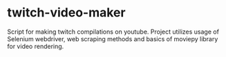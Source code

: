 # twitch-video-maker
Script for making twitch compilations on youtube.
Project utilizes usage of Selenium webdriver, web scraping methods and basics of moviepy library for video rendering.
